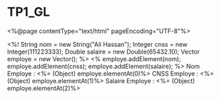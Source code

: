 # TP1_GL
<%@page	contentType="text/html"	pageEncoding="UTF-8"%>
<!DOCTYPE	html>
<html>
				<head>
								<meta	http-equiv="Content-Type"	content="text/html;	charset=UTF-8">
								<title>JSP	Page</title>
				</head>
				<body>
								<%!	String	nom	=	new	String("Ali	Hassan");
												Integer	cnss	=	new	Integer(111223333);
												Double	salaire	=	new	Double(65432.10);
												Vector	employe	=	new	Vector();
								%>
								<%	employe.addElement(nom);
												employe.addElement(cnss);
												employe.addElement(salaire);
								%>
								Nom	Employe	:	<%=	(Object)	employe.elementAt(0)%>
								CNSS	Employe	:	<%=	(Object)	employe.elementAt(1)%>
								Salaire	Employe	:	<%=	(Object)	employe.elementAt(2)%>
				</body>
</html>


